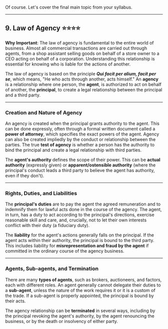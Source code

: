Of course. Let's cover the final main topic from your syllabus.

---

## **9. Law of Agency** ⭐⭐⭐⭐

**Why Important**: The law of agency is fundamental to the entire world of business. Almost all commercial transactions are carried out through agents, from a shop assistant selling goods on behalf of a store owner to a CEO acting on behalf of a corporation. Understanding this relationship is essential for knowing who is liable for the actions of another.

The law of agency is based on the principle **_Qui facit per alium, facit per se_**, which means, "He who acts through another, acts himself." An **agency** is a relationship where one person, the **agent**, is authorized to act on behalf of another, the **principal**, to create a legal relationship between the principal and a third party.

---

### **Creation and Nature of Agency**

An agency is created when the principal grants authority to the agent. This can be done expressly, often through a formal written document called a **power of attorney**, which specifies the exact powers of the agent. Agency can also be created impliedly by the conduct or relationship between the parties. The true **test of agency** is whether a person has the authority to bind the principal and create a legal relationship with third parties.

The **agent's authority** defines the scope of their power. This can be **actual authority** (expressly given) or **apparent/ostensible authority** (where the principal's conduct leads a third party to believe the agent has authority, even if they don't).

---

### **Rights, Duties, and Liabilities**

The **principal's duties** are to pay the agent the agreed remuneration and to indemnify them for lawful acts done in the course of the agency. The agent, in turn, has a duty to act according to the principal's directions, exercise reasonable skill and care, and, crucially, not to let their own interests conflict with their duty (a fiduciary duty).

The **liability** for the agent's actions generally falls on the principal. If the agent acts within their authority, the principal is bound to the third party. This includes liability for **misrepresentation and fraud by the agent** if committed in the ordinary course of the agency business.

---

### **Agents, Sub-agents, and Termination**

There are many **types of agents**, such as brokers, auctioneers, and factors, each with different roles. An agent generally cannot delegate their duties to a **sub-agent**, unless the nature of the work requires it or it is a custom of the trade. If a sub-agent is properly appointed, the principal is bound by their acts.

The agency relationship can be **terminated** in several ways, including by the principal revoking the agent's authority, by the agent renouncing the business, or by the death or insolvency of either party.